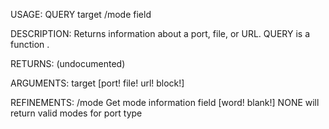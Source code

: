 USAGE:
     QUERY target /mode field

DESCRIPTION:
     Returns information about a port, file, or URL.
     QUERY is a function .

RETURNS:
    (undocumented)

ARGUMENTS:
    target [port! file! url! block!]

REFINEMENTS:
    /mode
        Get mode information
    field [word! blank!]
        NONE will return valid modes for port type
